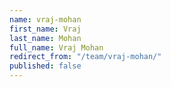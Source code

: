 ```yaml
---
name: vraj-mohan
first_name: Vraj
last_name: Mohan
full_name: Vraj Mohan
redirect_from: "/team/vraj-mohan/"
published: false
---
```


